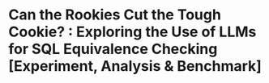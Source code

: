 # Can the Rookies Cut the Tough Cookie? : Exploring the Use of LLMs for SQL Equivalence Checking [Experiment, Analysis & Benchmark]
